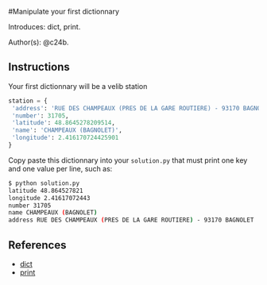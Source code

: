 #Manipulate your first dictionnary

Introduces: dict, print.

Author(s): @c24b.

## Instructions

Your first dictionnary will be a velib station

```python
station = {
 'address': 'RUE DES CHAMPEAUX (PRES DE LA GARE ROUTIERE) - 93170 BAGNOLET',
 'number': 31705,
 'latitude': 48.8645278209514,
 'name': 'CHAMPEAUX (BAGNOLET)',
 'longitude': 2.416170724425901
}
```

Copy paste this dictionnary into your `solution.py` that must print one key and one value per line, such as:

```bash
$ python solution.py
latitude 48.864527821
longitude 2.41617072443
number 31705
name CHAMPEAUX (BAGNOLET)
address RUE DES CHAMPEAUX (PRES DE LA GARE ROUTIERE) - 93170 BAGNOLET
```
 



## References
 - [dict](https://docs.python.org/3/library/stdtypes.html#mapping-types-dict)
 - [print](https://docs.python.org/3/tutorial/index.html)

